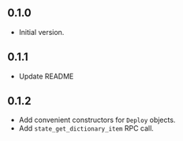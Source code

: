 ## 0.1.0

- Initial version.

## 0.1.1

- Update README

## 0.1.2

- Add convenient constructors for `Deploy` objects.
- Add `state_get_dictionary_item` RPC call.